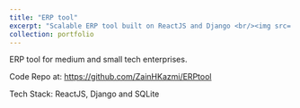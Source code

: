 ```yaml
---
title: "ERP tool"
excerpt: "Scalable ERP tool built on ReactJS and Django <br/><img src='/images/react-django.png'>"
collection: portfolio
---
```


ERP tool for medium and small tech enterprises. 

Code Repo at: https://github.com/ZainHKazmi/ERPtool

Tech Stack: ReactJS, Django and SQLite

